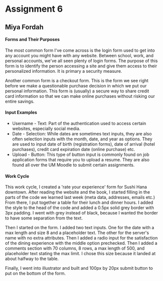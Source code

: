 # Assignment 6
## Miya Fordah
#### Forms and Their Purposes

The most common form I've come across is the login form used to get into any
account you might have with any website. Between school, work, and personal
accounts, we've all seen plenty of login forms. The purpose of this form is to
identify the person accessing a site and give them access to their personalized
information. It is primary a security measure.

Another common form is a checkout form. This is the form we see right before we
make a questionable purchase decision in which we put our personal information.
This form is (usually) a secure way to share credit card information so that we
can make online purchases without risking our entire savings.

#### Input Examples

- Username - Text: Part of the authentication used to access certain websites, especially social media.
- Date - Selection: While dates are sometimes text inputs, they are also often
selection inputs with the month, date, and year as options. They are used to
input date of birth (registration forms), date of arrival (hotel purchases),
credit card expiration date (online purchase) etc.
- Upload - Button: This type of button input is commonly found on job application
forms that require you to upload a resume. They are also found all over the UM
Moodle to submit certain assignments.

#### Work Cycle

This work cycle, I created a 'rate your experience' form for Sushi Hana downtown.
After reading the website and the book, I started filling in the parts of the code
we learned last week (meta data, addresses, emails etc.) From there, I put together
a table for their lunch and dinner hours. I added the style to the head of the
code and added a 0.5px solid grey border with 3px padding. I went with grey instead
of black, because I wanted the border to have some separation from the text.

Then I started on the form. I added two text inputs. One for the date with a max
length and size 8 and a placeholder text. The other for the server's name with
no extra attributes. Then I added a radio input for the satisfaction of the
dining experience with the middle option prechecked. Then I added a comments
section with 70 columns, 8 rows, a max length of 500, and placeholder text
stating the max limit. I chose this size because it landed at about halfway to
the table.

Finally, I went into illustrator and built and 100px by 20px submit button to
put on the bottom of the form.
